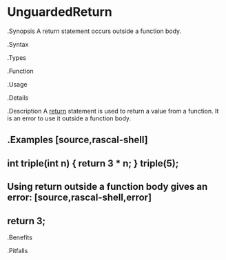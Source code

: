 # UnguardedReturn

.Synopsis
A return statement occurs outside a function body.

.Syntax

.Types

.Function
       
.Usage

.Details

.Description
A [return]((Rascal:Statements-Return)) statement is used to return a value from a function.
It is an error to use it outside a function body.

.Examples
[source,rascal-shell]
----
int triple(int n) { return 3 * n; }
triple(5);
----
Using return outside a function body gives an error:
[source,rascal-shell,error]
----
return 3;
----
.Benefits

.Pitfalls

